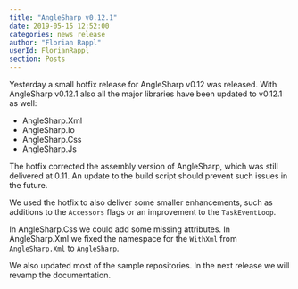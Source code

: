 ```yaml
---
title: "AngleSharp v0.12.1"
date: 2019-05-15 12:52:00
categories: news release
author: "Florian Rappl"
userId: FlorianRappl
section: Posts
---
```

Yesterday a small hotfix release for AngleSharp v0.12 was released. With AngleSharp v0.12.1 also all the major libraries have been updated to v0.12.1 as well:

- AngleSharp.Xml
- AngleSharp.Io
- AngleSharp.Css
- AngleSharp.Js

The hotfix corrected the assembly version of AngleSharp, which was still delivered at 0.11. An update to the build script should prevent such issues in the future.

We used the hotfix to also deliver some smaller enhancements, such as additions to the `Accessors` flags or an improvement to the `TaskEventLoop`.

In AngleSharp.Css we could add some missing attributes. In AngleSharp.Xml we fixed the namespace for the `WithXml` from `AngleSharp.Xml` to `AngleSharp`.

We also updated most of the sample repositories. In the next release we will revamp the documentation.
